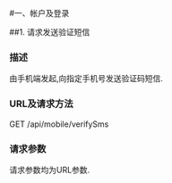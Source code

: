 #一、帐户及登录

##1. 请求发送验证短信
### 描述
由手机端发起,向指定手机号发送验证码短信.
### URL及请求方法
GET /api/mobile/verifySms
### 请求参数
请求参数均为URL参数.

